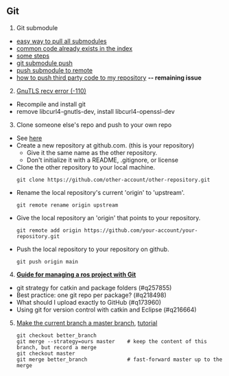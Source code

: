 ## Git
1. Git submodule 
* [easy way to pull all submodules](https://stackoverflow.com/questions/1030169/easy-way-to-pull-latest-of-all-git-submodules)
* [common code already exists in the index](https://stackoverflow.com/questions/12898278/issue-with-adding-common-code-as-git-submodule-already-exists-in-the-index)
* [some steps](https://www.jianshu.com/p/9000cd49822c)
* [git submodule push](https://stackoverflow.com/questions/5814319/git-submodule-push/10878273#10878273)
* [push submodule to remote](https://stackoverflow.com/questions/8372625/git-how-to-push-submodule-to-a-remote-repository)
* [how to push third party code to my repository](https://segmentfault.com/a/1190000009928515) **-- remaining issue**
2. [GnuTLS recv error (-110)](https://stackoverflow.com/questions/52529639/gnutls-recv-error-110-the-tls-connection-was-non-properly-terminated)
  * Recompile and install git
  * remove libcurl4-gnutls-dev, install libcurl4-openssl-dev
3. Clone someone else's repo and push to your own repo
  * See [here](https://stackoverflow.com/questions/18200248/cloning-a-repo-from-someone-elses-github-and-pushing-it-to-a-repo-on-my-github)
  * Create a new repository at github.com. (this is your repository)
    - Give it the same name as the other repository.
    - Don't initialize it with a README, .gitignore, or license
  * Clone the other repository to your local machine.
     ```
     git clone https://github.com/other-account/other-repository.git
     ```
  * Rename the local repository's current 'origin' to 'upstream'.
    ```
    git remote rename origin upstream
    ```
  * Give the local repository an 'origin' that points to your repository.
    ```
    git remote add origin https://github.com/your-account/your-repository.git
    ```
  * Push the local repository to your repository on github.
    ```
    git push origin main
    ```
 4. [**Guide for managing a ros project with Git**](https://robotics.stackexchange.com/questions/81431/guide-for-managing-a-ros-project-with-git)
  * git strategy for catkin and package folders (#q257855)
  * Best practice: one git repo per package? (#q218498)
  * What should I upload exactly to GitHub (#q173960)
  * Using git for version control with catkin and Eclipse (#q216664)
 5. [Make the current branch a master branch](https://stackoverflow.com/questions/2763006/make-the-current-git-branch-a-master-branch), [tutorial](https://www.w3docs.com/snippets/git/how-to-make-the-current-git-branch-a-master-branch.html)
    ```
    git checkout better_branch
    git merge --strategy=ours master    # keep the content of this branch, but record a merge
    git checkout master
    git merge better_branch             # fast-forward master up to the merge
    ```
